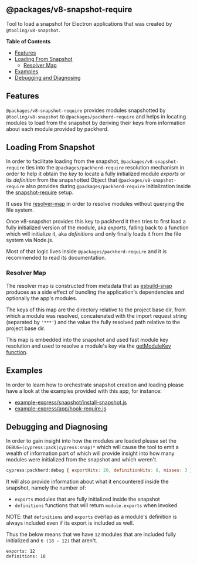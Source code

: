 ## @packages/v8-snapshot-require

Tool to load a snapshot for Electron applications that was created by `@tooling/v8-snapshot`.

**Table of Contents**

- [Features](#features)
- [Loading From Snapshot](#loading-from-snapshot)
  - [Resolver Map](#resolver-map)
- [Examples](#examples)
- [Debugging and Diagnosing](#debugging-and-diagnosing)

## Features

`@packages/v8-snapshot-require` provides modules snapshotted by `@tooling/v8-snapshot` to `@packages/packherd-require`
and helps in locating modules to load from the snapshot by deriving their keys from information about each
module provided by packherd.

## Loading From Snapshot

In order to facilitate loading from the snapshot, `@packages/v8-snapshot-require` ties into the 
`@packages/packherd-require` resolution mechanism in order to help it obtain the _key_ to locate 
a fully initialized module _exports_ or its _definition_ from the snapshotted Object that
`@packages/v8-snapshot-require` also provides during `@packages/packherd-require` initialization 
inside the [snapshot-require][snapshot-require] setup.

It uses the [resolver-map][resolver-map] in order to resolve modules without querying the file
system.

Once v8-snapshot provides this key to packherd it then tries to first load a fully initialized
version of the module, aka _exports_, falling back to a function which will initialize it, aka
_definitions_ and only finally loads it from the file system via Node.js.

Most of that logic lives inside `@packages/packherd-require` and it is recommended to read its
documentation.

### Resolver Map

The resolver map is constructed from metadata that as [esbuild-snap][esbuild-snap] produces as
a side effect of bundling the application's dependencies and optionally the app's modules.

The keys of this map are the directory relative to the project base dir, from which a module
was resolved, concatenated with the import request string (separated by `'***'`) and the value
the fully resolved path relative to the project base dir.

This map is embedded into the snapshot and used fast module key resolution and used to resolve
a module's key via the [getModuleKey function][getModuleKey-code].

## Examples

In order to learn how to orchestrate snapshot creation and loading please have a look at the
examples provided with this app, for instance:

- [example-express/snapshot/install-snapshot.js](https://github.com/cypress-io/cypress/blob/bbabd12c9aae3d3eef0cb077d3e8628a53eea623/system-tests/projects/v8-snapshot/example-express/snapshot/install-snapshot.js)
- [example-express/app/hook-require.js](https://github.com/cypress-io/cypress/blob/bbabd12c9aae3d3eef0cb077d3e8628a53eea623/system-tests/projects/v8-snapshot/example-express/app/hook-require.js)

## Debugging and Diagnosing

In order to gain insight into how the modules are loaded please set the
`DEBUG=(cypress:pack|cypress:snap)*` which will cause the tool to emit a wealth of 
information part of which will provide insight into how many modules were initialized 
from the snapshot and which weren't.

```js
cypress:packherd:debug { exportHits: 20, definitionHits: 8, misses: 3 }
```

It will also provide information about what it encountered inside the snapshot, namely the
number of:

- `exports` modules that are fully initialized inside the snapshot
- `definitions` functions that will return `module.exports` when invoked

NOTE: that `definitions` and `exports` overlap as a module's definition is always included even
if its export is included as well.

Thus the below means that we have `12` modules that are included fully initialized and `6 (18 - 12)` that aren't.

```
exports: 12
definitions: 18
```

[getModuleKey-code]:https://github.com/cypress-io/cypress/blob/bbabd12c9aae3d3eef0cb077d3e8628a53eea623/packages/v8-snapshot-require/src/snapshot-require.ts#L45

[resolver-map]:https://github.com/cypress-io/cypress/blob/bbabd12c9aae3d3eef0cb077d3e8628a53eea623/tooling/v8-snapshot/src/snapshot-generator.ts#L126
[snapshot-require]:https://github.com/cypress-io/cypress/blob/bbabd12c9aae3d3eef0cb077d3e8628a53eea623/packages/v8-snapshot-require/src/snapshot-require.ts#L187

[esbuild-snap]:https://github.com/cypress-io/esbuild/tree/thlorenz/snap
